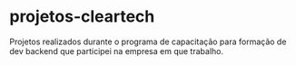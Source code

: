 # projetos-cleartech
Projetos realizados durante o programa de capacitação para formação de dev backend que participei na empresa em que trabalho.
